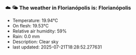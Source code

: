 ### ☁️ 🌤️  The weather in Florianópolis is: Florianópolis

- Temperature: 19.94°C
- On flesh: 19.53°C
- Relative air humidity: 59%
- Rain: 0.0 mm
- Description: Clear sky
- last updated: 2025-07-21T18:28:52.277631
